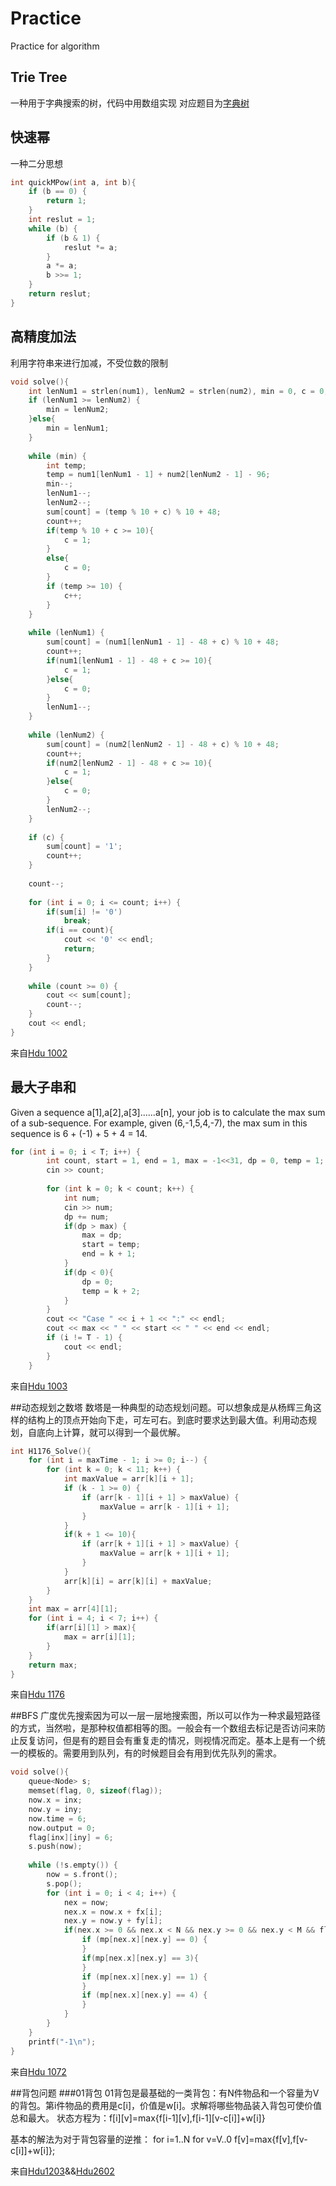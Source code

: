 # Practice
Practice for algorithm

## Trie Tree
一种用于字典搜索的树，代码中用数组实现
对应题目为[字典树](http://hihocoder.com/problemset/problem/1014)

## 快速幂
一种二分思想
````c++
int quickMPow(int a, int b){
    if (b == 0) {
        return 1;
    }
    int reslut = 1;
    while (b) {
        if (b & 1) {
            reslut *= a;
        }
        a *= a;
        b >>= 1;
    }
    return reslut;
}
````
## 高精度加法
利用字符串来进行加减，不受位数的限制
````c++
void solve(){
    int lenNum1 = strlen(num1), lenNum2 = strlen(num2), min = 0, c = 0, count = 0;
    if (lenNum1 >= lenNum2) {
        min = lenNum2;
    }else{
        min = lenNum1;
    }
    
    while (min) {
        int temp;
        temp = num1[lenNum1 - 1] + num2[lenNum2 - 1] - 96;
        min--;
        lenNum1--;
        lenNum2--;
        sum[count] = (temp % 10 + c) % 10 + 48;
        count++;
        if(temp % 10 + c >= 10){
            c = 1;
        }
        else{
            c = 0;
        }
        if (temp >= 10) {
            c++;
        }
    }
    
    while (lenNum1) {
        sum[count] = (num1[lenNum1 - 1] - 48 + c) % 10 + 48;
        count++;
        if(num1[lenNum1 - 1] - 48 + c >= 10){
            c = 1;
        }else{
            c = 0;
        }
        lenNum1--;
    }
    
    while (lenNum2) {
        sum[count] = (num2[lenNum2 - 1] - 48 + c) % 10 + 48;
        count++;
        if(num2[lenNum2 - 1] - 48 + c >= 10){
            c = 1;
        }else{
            c = 0;
        }
        lenNum2--;
    }
    
    if (c) {
        sum[count] = '1';
        count++;
    }
    
    count--;
    
    for (int i = 0; i <= count; i++) {
        if(sum[i] != '0')
            break;
        if(i == count){
            cout << '0' << endl;
            return;
        }
    }
    
    while (count >= 0) {
        cout << sum[count];
        count--;
    }
    cout << endl;
}

````
来自[Hdu 1002](http://acm.hdu.edu.cn/showproblem.php?pid=1002)

## 最大子串和
Given a sequence a[1],a[2],a[3]......a[n], your job is to calculate the max sum of a sub-sequence. For example, given (6,-1,5,4,-7), the max sum in this sequence is 6 + (-1) + 5 + 4 = 14.
````c++
for (int i = 0; i < T; i++) {
        int count, start = 1, end = 1, max = -1<<31, dp = 0, temp = 1;
        cin >> count;
       
        for (int k = 0; k < count; k++) {
            int num;
            cin >> num;
            dp += num;
            if(dp > max) {
                max = dp;
                start = temp;
                end = k + 1;
            }
            if(dp < 0){
                dp = 0;
                temp = k + 2;
            }
        }
        cout << "Case " << i + 1 << ":" << endl;
        cout << max << " " << start << " " << end << endl;
        if (i != T - 1) {
            cout << endl;
        }
    }
````
来自[Hdu 1003](http://acm.hdu.edu.cn/showproblem.php?pid=1003)

##动态规划之数塔
数塔是一种典型的动态规划问题。可以想象成是从杨辉三角这样的结构上的顶点开始向下走，可左可右。到底时要求达到最大值。利用动态规划，自底向上计算，就可以得到一个最优解。
````c++
int H1176_Solve(){
    for (int i = maxTime - 1; i >= 0; i--) {
        for (int k = 0; k < 11; k++) {
            int maxValue = arr[k][i + 1];
            if (k - 1 >= 0) {
                if (arr[k - 1][i + 1] > maxValue) {
                    maxValue = arr[k - 1][i + 1];
                }
            }
            if(k + 1 <= 10){
                if (arr[k + 1][i + 1] > maxValue) {
                    maxValue = arr[k + 1][i + 1];
                }
            }
            arr[k][i] = arr[k][i] + maxValue;
        }
    }
    int max = arr[4][1];
    for (int i = 4; i < 7; i++) {
        if(arr[i][1] > max){
            max = arr[i][1];
        }
    }
    return max;
}
````
来自[Hdu 1176](http://acm.hdu.edu.cn/showproblem.php?pid=1176)

##BFS
广度优先搜索因为可以一层一层地搜索图，所以可以作为一种求最短路径的方式，当然啦，是那种权值都相等的图。一般会有一个数组去标记是否访问来防止反复访问，但是有的题目会有重复走的情况，则视情况而定。基本上是有一个统一的模板的。需要用到队列，有的时候题目会有用到优先队列的需求。
````c++
void solve(){
    queue<Node> s;
    memset(flag, 0, sizeof(flag));
    now.x = inx;
    now.y = iny;
    now.time = 6;
    now.output = 0;
    flag[inx][iny] = 6;
    s.push(now);
    
    while (!s.empty()) {
        now = s.front();
        s.pop();
        for (int i = 0; i < 4; i++) {
            nex = now;
            nex.x = now.x + fx[i];
            nex.y = now.y + fy[i];
            if(nex.x >= 0 && nex.x < N && nex.y >= 0 && nex.y < M && flag[nex.x][nex.y] < now.time - 1){
                if (mp[nex.x][nex.y] == 0) {
                }
                if(mp[nex.x][nex.y] == 3){
                }
                if (mp[nex.x][nex.y] == 1) {
                }
                if (mp[nex.x][nex.y] == 4) {
                }
            }
        }
    }
    printf("-1\n");
}
````
来自[Hdu 1072](http://acm.hdu.edu.cn/showproblem.php?pid=1072)

##背包问题
###01背包
01背包是最基础的一类背包：有N件物品和一个容量为V的背包。第i件物品的费用是c[i]，价值是w[i]。求解将哪些物品装入背包可使价值总和最大。
状态方程为：f[i][v]=max{f[i-1][v],f[i-1][v-c[i]]+w[i]}

基本的解法为对于背包容量的逆推：
for i=1..N
    for v=V..0
        f[v]=max{f[v],f[v-c[i]]+w[i]};

来自[Hdu1203](http://acm.hdu.edu.cn/showproblem.php?pid=1203)&&[Hdu2602](http://acm.hdu.edu.cn/showproblem.php?pid=2602)
